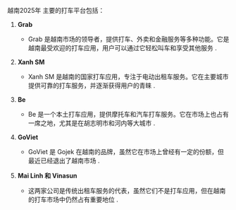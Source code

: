 
越南2025年  主要的打车平台包括：

1. **Grab**
   - Grab 是越南市场的领导者，提供打车、外卖和金融服务等多种功能。它是越南最受欢迎的打车应用，用户可以通过它轻松叫车和享受其他服务 .

2. **Xanh SM**
   - Xanh SM 是越南的国家打车应用，专注于电动出租车服务。它在主要城市提供可靠的打车服务，并逐渐获得用户的青睐 .

3. **Be**
   - Be 是一个本土打车应用，提供摩托车和汽车打车服务。它在市场上也占有一席之地，尤其是在胡志明市和河内等大城市 .

4. **GoViet**
   - GoViet 是 Gojek 在越南的品牌，虽然它在市场上曾经有一定的份额，但最近已经退出了越南市场 .

5. **Mai Linh 和 Vinasun**
   - 这两家公司是传统出租车服务的代表，虽然它们不是打车应用，但在越南的打车市场中仍然占有重要地位 .

